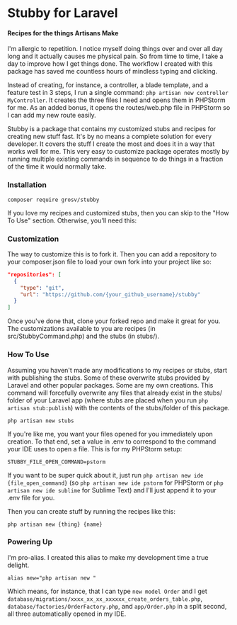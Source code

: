 # Stubby for Laravel

#### Recipes for the things Artisans Make

I'm allergic to repetition. I notice myself doing things over and over all day long and it actually causes me physical pain. So from time to time, I take a day to improve how I get things done. The workflow I created with this package has saved me countless hours of mindless typing and clicking.

Instead of creating, for instance, a controller, a blade template, and a feature test in 3 steps, I run a single command: `php artisan new controller MyController`. It creates the three files I need and opens them in PHPStorm for me. As an added bonus, it opens the routes/web.php file in PHPStorm so I can add my new route easily.
 
Stubby is a package that contains my customized stubs and recipes for creating new stuff fast. It's by no means a complete solution for every developer. It covers the stuff I create the most and does it in a way that works well for me. This very easy to customize package operates mostly by running multiple existing commands in sequence to do things in a fraction of the time it would normally take.

### Installation

```shell script
composer require grosv/stubby
```

If you love my recipes and customized stubs, then you can skip to the "How To Use" section. Otherwise, you'll need this:

### Customization

The way to customize this is to fork it. Then you can add a repository to your composer.json file to load your own fork into your project like so:

```json
"repositories": [
  {
    "type": "git",
    "url": "https://github.com/{your_github_username}/stubby"
  }
]
```

Once you've done that, clone your forked repo and make it great for you. The customizations available to you are recipes (in src/StubbyCommand.php) and the stubs (in stubs/).


### How To Use

Assuming you haven't made any modifications to my recipes or stubs, start with publishing the stubs. Some of these overwrite stubs provided by Laravel and other popular packages. Some are my own creations. This command will forcefully overwrite any files that already exist in the stubs/ folder of your Laravel app (where stubs are placed when you run `php artisan stub:publish`) with the contents of the stubs/folder of this package.

```shell script
php artisan new stubs 
```

If you're like me, you want your files opened for you immediately upon creation. To that end, set a value in .env to correspond to the command your IDE uses to open a file. This is for my PHPStorm setup:

```dotenv
STUBBY_FILE_OPEN_COMMAND=pstorm
```

If you want to be super quick about it, just run `php artisan new ide {file_open_command}` (so `php artisan new ide pstorm` for PHPStorm or `php artisan new ide sublime` for Sublime Text) and I'll just append it to your .env file for you.


Then you can create stuff by running the recipes like this:

```shell script
php artisan new {thing} {name}
```

### Powering Up

I'm pro-alias. I created this alias to make my development time a true delight.  

```shell script
alias new="php artisan new "
```

Which means, for instance, that I can type `new model Order` and I get `database/migrations/xxxx_xx_xx_xxxxxx_create_orders_table.php`, `database/factories/OrderFactory.php`, and `app/Order.php` in a split second, all three automatically opened in my IDE.
